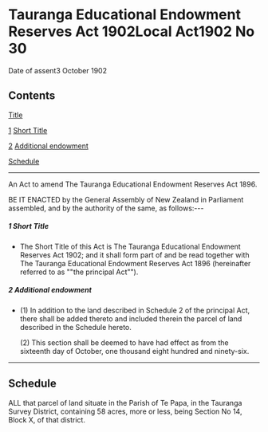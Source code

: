 # Tauranga Educational Endowment Reserves Act 1902Local Act1902 No 30

Date of assent3 October 1902

## Contents

[Title][0]

[1][1] [Short Title][1]

[2][2] [Additional endowment][2]

[Schedule][3]  
[][3]

---

An Act to amend The Tauranga Educational Endowment Reserves Act 1896\.

BE IT ENACTED by the General Assembly of New Zealand in Parliament assembled, and by the authority of the same, as follows:---

##### 1 Short Title
    
*   The Short Title of this Act is The Tauranga Educational Endowment Reserves Act 1902; and it shall form part of and be read together with The Tauranga Educational Endowment Reserves Act 1896 (hereinafter referred to as ""the principal Act"").

##### 2 Additional endowment
    
*   (1) In addition to the land described in Schedule 2 of the principal Act, there shall be added thereto and included therein the parcel of land described in the Schedule hereto.
    
    (2) This section shall be deemed to have had effect as from the sixteenth day of October, one thousand eight hundred and ninety-six.

---

## Schedule

ALL that parcel of land situate in the Parish of Te Papa, in the Tauranga Survey District, containing 58 acres, more or less, being Section No 14, Block X, of that district.

[0]: http://www.legislation.govt.nz/act/local/1902/0030/latest/whole.html#DLM28095
[1]: http://www.legislation.govt.nz/act/local/1902/0030/latest/whole.html#DLM28097
[2]: http://www.legislation.govt.nz/act/local/1902/0030/latest/whole.html#DLM28098
[3]: http://www.legislation.govt.nz/act/local/1902/0030/latest/whole.html#DLM28099